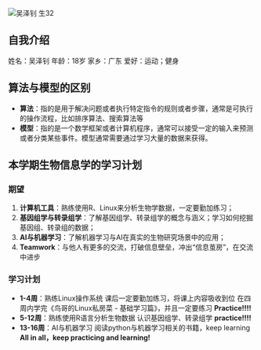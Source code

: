 ![吴泽钊 生32](C:/Users/wzz18/Desktop/bioinfo.jpg)
## **自我介绍**
姓名：吴泽钊
年龄：18岁
家乡：广东
爱好：运动；健身

## **算法与模型的区别**
* **算法**：指的是用于解决问题或者执行特定指令的规则或者步骤，通常是可执行的操作流程，比如排序算法、搜索算法等
* **模型**：指的是一个数学框架或者计算机程序，通常可以接受一定的输入来预测或者分类某些事件。模型通常需要通过学习大量的数据来获得。

## **本学期生物信息学的学习计划**
### **期望**
1. **计算机工具**：熟练使用R、Linux来分析生物学数据，一定要勤加练习；
2. **基因组学与转录组学**：了解基因组学、转录组学的概念与涵义；学习如何挖掘基因组、转录组的数据；
3. **AI与机器学习**：了解机器学习与AI在真实的生物研究场景中的应用；
4. **Teamwork**：与他人有更多的交流，打破信息壁垒，冲出“信息茧房”，在交流中进步
### **学习计划**
* **1-4周**：熟练Linux操作系统
    课后一定要勤加练习，将课上内容吸收到位
    在四周内学完《鸟哥的Linux私房菜 - 基础学习篇》，并且一定要练习
    **Practice!!!!**
* **5-12周**：熟练使用R语言分析生物数据
    认识基因组学、转录组学
    **practice!!!!**
* **13-16周**：AI与机器学习
    阅读python与机器学习相关的书籍，keep learning
**All in all，keep practicing and learning!**

